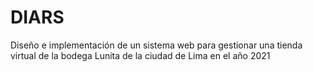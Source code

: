 # DIARS
Diseño e implementación de un sistema web para gestionar una tienda virtual de la bodega Lunita de la ciudad de Lima en el año 2021
